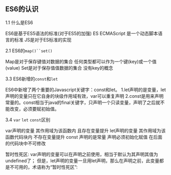 ES6的认识
---
1.1 什么是ES6

ES6是基于ES5语法的标准(对于ES5的加强)
ES ECMAScript 是一个动态脚本语言的标准
JS是对于ES标准的实现

2.1 ES6的`map()``set()`

Map是对于保存键值对数据的集合 任何类型都可以作为一个键(key)或一个值(value)
Set是对于保存值值数据的集合 没有key的概念

3.3 ES6新增的`const`和`let`

ES6中新增了两个重要的Javascript关键字：const和let。
1.let声明的是变量，let声明的变量只在它自身的块级作用域有效，var可以重复声明
2.const是用来声明常量的。const相当于java的final关键字，只声明一个只读变量，声明了之后就不能改变，必须要赋初始值。

3.4 `var` `let` `const`区别

var声明的变量 其作用域为该函数内 且存在变量提升
let声明的变量 其作用域为该函数代码块内 不存在变量提升
const 声明的是常量 声明必须初始化赋值 在后面的代码块中不可修改

暂时性死区:
var声明的变量可以在声明之前使用，相当于默认为其声明其值为undefined了；
但是，let声明的变量一旦用let声明，那么在声明之前，此变量都是不可用的，术语称为“暂时性死区”: